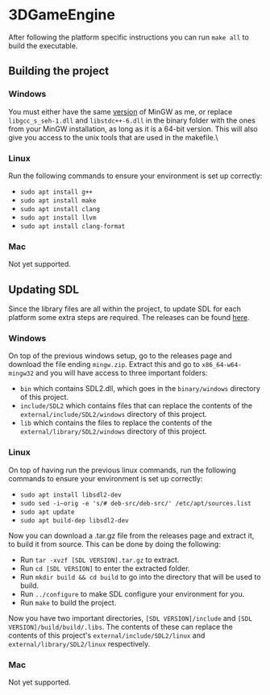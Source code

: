 # 3DGameEngine
After following the platform specific instructions you can run `make all` to build the executable.

## Building the project
### Windows
You must either have the same [version](https://github.com/brechtsanders/winlibs_mingw/releases/download/13.2.0posix-17.0.6-11.0.1-ucrt-r5/winlibs-x86_64-posix-seh-gcc-13.2.0-llvm-17.0.6-mingw-w64ucrt-11.0.1-r5.zip)
of MinGW as me, or replace `libgcc_s_seh-1.dll` and `libstdc++-6.dll` in the binary folder with the ones from your MinGW installation, as long as it is a 64-bit version. This will also
give you access to the unix tools that are used in the makefile.\

### Linux
Run the following commands to ensure your environment is set up correctly:
- `sudo apt install g++`
- `sudo apt install make`
- `sudo apt install clang`
- `sudo apt install llvm`
- `sudo apt install clang-format`

### Mac
Not yet supported.

## Updating SDL
Since the library files are all within the project, to update SDL for each platform some extra steps are required. The releases can be found [here](https://github.com/libsdl-org/SDL/releases).

### Windows
On top of the previous windows setup, go to the releases page and download the file ending `mingw.zip`. Extract this and go to `x86_64-w64-mingw32` and you will have access to three important folders:
- `bin` which contains SDL2.dll, which goes in the `binary/windows` directory of this project.
- `include/SDL2` which contains files that can replace the contents of the `external/include/SDL2/windows` directory of this project.
- `lib` which contains the files to replace the contents of the `external/library/SDL2/windows` directory of this project.

### Linux
On top of having run the previous linux commands, run the following commands to ensure your environment is set up correctly:
- `sudo apt install libsdl2-dev`
- `sudo sed -i~orig -e 's/# deb-src/deb-src/' /etc/apt/sources.list`
- `sudo apt update`
- `sudo apt build-dep libsdl2-dev`

Now you can download a .tar.gz file from the releases page and extract it, to build it from source. This can be done by doing the following:
- Run `tar -xvzf [SDL VERSION].tar.gz` to extract.
- Run `cd [SDL VERSION]` to enter the extracted folder.
- Run `mkdir build && cd build` to go into the directory that will be used to build.
- Run `../configure` to make SDL configure your environment for you.
- Run `make` to build the project.

Now you have two important directories, `[SDL VERSION]/include` and `[SDL VERSION]/build/build/.libs`. The contents of these can replace the contents of this project's
`external/include/SDL2/linux` and `external/library/SDL2/linux` respectively.

### Mac
Not yet supported.
